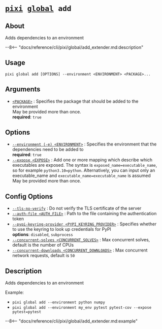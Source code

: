 <!--- This file is autogenerated. Do not edit manually! -->
# <code>[pixi](../../pixi.md) [global](../global.md) add</code>

## About
Adds dependencies to an environment

--8<-- "docs/reference/cli/pixi/global/add_extender.md:description"

## Usage
```
pixi global add [OPTIONS] --environment <ENVIRONMENT> <PACKAGE>...
```

## Arguments
- <a id="arg-<PACKAGE>" href="#arg-<PACKAGE>">`<PACKAGE>`</a>
:  Specifies the package that should be added to the environment
<br>May be provided more than once.
<br>**required**: `true`

## Options
- <a id="arg---environment" href="#arg---environment">`--environment (-e) <ENVIRONMENT>`</a>
:  Specifies the environment that the dependencies need to be added to
<br>**required**: `true`
- <a id="arg---expose" href="#arg---expose">`--expose <EXPOSE>`</a>
:  Add one or more mapping which describe which executables are exposed. The syntax is `exposed_name=executable_name`, so for example `python3.10=python`. Alternatively, you can input only an executable_name and `executable_name=executable_name` is assumed
<br>May be provided more than once.

## Config Options
- <a id="arg---tls-no-verify" href="#arg---tls-no-verify">`--tls-no-verify`</a>
:  Do not verify the TLS certificate of the server
- <a id="arg---auth-file" href="#arg---auth-file">`--auth-file <AUTH_FILE>`</a>
:  Path to the file containing the authentication token
- <a id="arg---pypi-keyring-provider" href="#arg---pypi-keyring-provider">`--pypi-keyring-provider <PYPI_KEYRING_PROVIDER>`</a>
:  Specifies whether to use the keyring to look up credentials for PyPI
<br>**options**: `disabled`, `subprocess`
- <a id="arg---concurrent-solves" href="#arg---concurrent-solves">`--concurrent-solves <CONCURRENT_SOLVES>`</a>
:  Max concurrent solves, default is the number of CPUs
- <a id="arg---concurrent-downloads" href="#arg---concurrent-downloads">`--concurrent-downloads <CONCURRENT_DOWNLOADS>`</a>
:  Max concurrent network requests, default is `50`

## Description
Adds dependencies to an environment

Example:

- `pixi global add --environment python numpy`
- `pixi global add --environment my_env pytest pytest-cov --expose pytest=pytest`


--8<-- "docs/reference/cli/pixi/global/add_extender.md:example"
